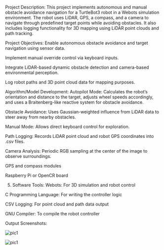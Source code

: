 Project Description:
This project implements autonomous and manual obstacle avoidance navigation for a TurtleBot3 robot in a Webots simulation environment. The robot uses LiDAR, GPS, a compass, and a camera to navigate through predefined target points while avoiding obstacles. It also includes logging functionality for 3D mapping using LiDAR point clouds and path tracking.

Project Objectives:
Enable autonomous obstacle avoidance and target navigation using sensor data.

Implement manual override control via keyboard inputs.

Integrate LiDAR-based dynamic obstacle detection and camera-based environmental perception.

Log robot paths and 3D point cloud data for mapping purposes.

Algorithm/Model Development:
Autopilot Mode: Calculates the robot’s orientation and distance to the target, adjusts wheel speeds accordingly, and uses a Braitenberg-like reactive system for obstacle avoidance.

Obstacle Avoidance: Uses Gaussian-weighted influence from LiDAR data to steer away from nearby obstacles.

Manual Mode: Allows direct keyboard control for exploration.

Path Logging: Records LiDAR point cloud and robot GPS coordinates into .csv files.

Camera Analysis: Periodic RGB sampling at the center of the image to observe surroundings.

GPS and compass modules

Raspberry Pi or OpenCR board

5. Software Tools:
Webots: For 3D simulation and robot control

C Programming Language: For writing the controller logic

CSV Logging: For point cloud and path data output

GNU Compiler: To compile the robot controller


Output Screenshots:

![pic1](https://github.com/user-attachments/assets/33ca75a8-7d26-46af-a447-aac1d75ca31e)

![pic1](https://github.com/user-attachments/assets/a1edcf1c-733f-406e-8743-59d627fc49b6)




